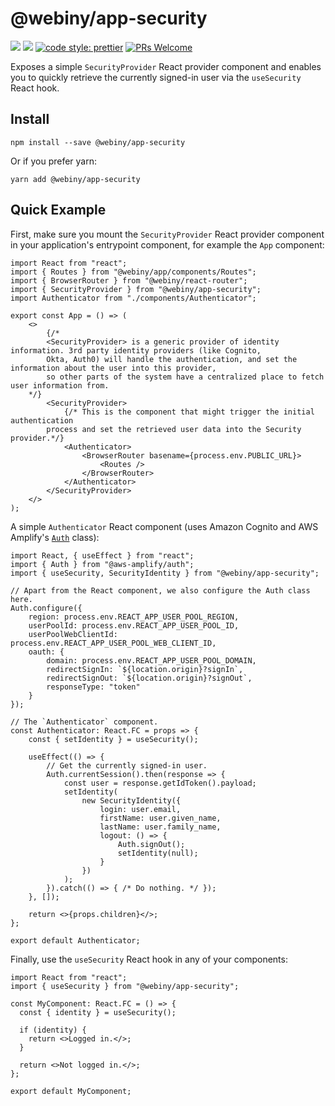 # @webiny/app-security
[![](https://img.shields.io/npm/dw/@webiny/app-security.svg)](https://www.npmjs.com/package/@webiny/app-security) 
[![](https://img.shields.io/npm/v/@webiny/app-security.svg)](https://www.npmjs.com/package/@webiny/app-security)
[![code style: prettier](https://img.shields.io/badge/code_style-prettier-ff69b4.svg?style=flat-square)](https://github.com/prettier/prettier)
[![PRs Welcome](https://img.shields.io/badge/PRs-welcome-brightgreen.svg?style=flat-square)](http://makeapullrequest.com)

Exposes a simple `SecurityProvider` React provider component and enables you to quickly retrieve the currently signed-in user via the `useSecurity` React hook.

## Install
```
npm install --save @webiny/app-security
```

Or if you prefer yarn: 
```
yarn add @webiny/app-security
```

## Quick Example

First, make sure you mount the `SecurityProvider` React provider component in your application's entrypoint component, for example the `App` component: 

```tsx
import React from "react";
import { Routes } from "@webiny/app/components/Routes";
import { BrowserRouter } from "@webiny/react-router";
import { SecurityProvider } from "@webiny/app-security";
import Authenticator from "./components/Authenticator";

export const App = () => (
    <>
        {/*
        <SecurityProvider> is a generic provider of identity information. 3rd party identity providers (like Cognito,
        Okta, Auth0) will handle the authentication, and set the information about the user into this provider,
        so other parts of the system have a centralized place to fetch user information from.
    */}
        <SecurityProvider>
            {/* This is the component that might trigger the initial authentication
        process and set the retrieved user data into the Security provider.*/}
            <Authenticator>
                <BrowserRouter basename={process.env.PUBLIC_URL}>
                    <Routes />
                </BrowserRouter>
            </Authenticator>
        </SecurityProvider>
    </>
);
```

A simple `Authenticator` React component (uses Amazon Cognito and AWS Amplify's [`Auth`](https://github.com/aws-amplify/amplify-js/blob/main/packages/auth/src/Auth.ts#L100) class):

```tsx
import React, { useEffect } from "react";
import { Auth } from "@aws-amplify/auth";
import { useSecurity, SecurityIdentity } from "@webiny/app-security";

// Apart from the React component, we also configure the Auth class here.
Auth.configure({
    region: process.env.REACT_APP_USER_POOL_REGION,
    userPoolId: process.env.REACT_APP_USER_POOL_ID,
    userPoolWebClientId: process.env.REACT_APP_USER_POOL_WEB_CLIENT_ID,
    oauth: {
        domain: process.env.REACT_APP_USER_POOL_DOMAIN,
        redirectSignIn: `${location.origin}?signIn`,
        redirectSignOut: `${location.origin}?signOut`,
        responseType: "token"
    }
});

// The `Authenticator` component.
const Authenticator: React.FC = props => {
    const { setIdentity } = useSecurity();

    useEffect(() => {
        // Get the currently signed-in user.
        Auth.currentSession().then(response => {
            const user = response.getIdToken().payload;
            setIdentity(
                new SecurityIdentity({
                    login: user.email,
                    firstName: user.given_name,
                    lastName: user.family_name,
                    logout: () => {
                        Auth.signOut();
                        setIdentity(null);
                    }
                })
            );
        }).catch(() => { /* Do nothing. */ });
    }, []);

    return <>{props.children}</>;
};

export default Authenticator;
```

Finally, use the `useSecurity` React hook in any of your components:

```tsx
import React from "react";
import { useSecurity } from "@webiny/app-security";

const MyComponent: React.FC = () => {
  const { identity } = useSecurity();

  if (identity) {
    return <>Logged in.</>;
  }

  return <>Not logged in.</>;
};

export default MyComponent;
```
